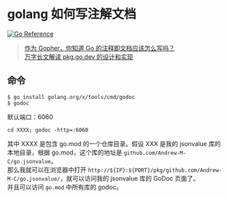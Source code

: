 # golang 如何写注解文档  
[![Go Reference](https://pkg.go.dev/badge/github.com/NicholeGit/godocExample.svg)](https://pkg.go.dev/github.com/NicholeGit/godocExample)
> [作为 Gopher，你知道 Go 的注释即文档应该怎么写吗？](https://cloud.tencent.com/developer/article/1959696)  
> [万字长文解读 pkg.go.dev 的设计和实现](https://mp.weixin.qq.com/s/btX53JVCgfOfxDy2ynQa_A)

## 命令
```shell
$ go install golang.org/x/tools/cmd/godoc
$ godoc
```
默认端口：6060 
```
cd XXXX; godoc -http=:6060
```
其中 XXXX 是包含 go.mod 的一个仓库目录。假设 XXX 是我的 jsonvalue 库的本地目录，根据 go.mod，这个库的地址是 `github.com/Andrew-M-C/go.jsonvalue`。    
那么我就可以在浏览器中打开 `http://${IP}:${PORT}/pkg/github.com/Andrew-M-C/go.jsonvalue/`，就可以访问我的 jsonvalue 库的 GoDoc 页面了。  
并且可以访问 `go.mod` 中所有库的 godoc。 

